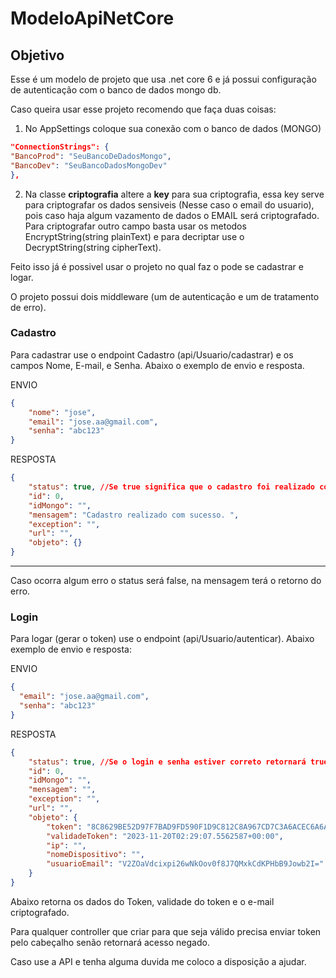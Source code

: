 # ModeloApiNetCore

## Objetivo

Esse é um modelo de projeto que usa .net core 6 e já possui configuração de autenticação com o banco de dados mongo db.

Caso queira usar esse projeto recomendo que faça duas coisas:

1. No AppSettings coloque sua conexão com o banco de dados (MONGO)

```json
"ConnectionStrings": {
"BancoProd": "SeuBancoDeDadosMongo",
"BancoDev": "SeuBancoDadosMongoDev"
},
```

2. Na classe **criptografia** altere a **key** para sua criptografia, essa key serve para criptografar os dados sensiveis (Nesse caso o email do usuario), pois caso haja algum vazamento de dados o EMAIL será criptografado. Para criptografar outro campo basta usar os metodos EncryptString(string plainText) e para decriptar use o DecryptString(string cipherText).

Feito isso já é possivel usar o projeto no qual faz o pode se cadastrar e logar.

O projeto possui dois middleware (um de autenticação e um de tratamento de erro).

### Cadastro

Para cadastrar use o endpoint Cadastro (api/Usuario/cadastrar) e os campos Nome, E-mail, e Senha. Abaixo o exemplo de envio e resposta.

ENVIO

```json
{
    "nome": "jose",
    "email": "jose.aa@gmail.com",
    "senha": "abc123"
}
```

RESPOSTA

```json
{
    "status": true, //Se true significa que o cadastro foi realizado com sucesso.
    "id": 0,
    "idMongo": "",
    "mensagem": "Cadastro realizado com sucesso. ",
    "exception": "",
    "url": "",
    "objeto": {}
}
```

---

Caso ocorra algum erro o status será false, na mensagem terá o retorno do erro.

### Login

Para logar (gerar o token) use o endpoint (api/Usuario/autenticar). Abaixo exemplo de envio e resposta:

ENVIO

```json
{
  "email": "jose.aa@gmail.com",
  "senha": "abc123"
}
```

RESPOSTA

```json
{
    "status": true, //Se o login e senha estiver correto retornará true e na propriedade objeto os detalhes
    "id": 0,
    "idMongo": "",
    "mensagem": "",
    "exception": "",
    "url": "",
    "objeto": {
        "token": "8C8629BE52D97F7BAD9FD590F1D9C812C8A967CD7C3A6ACEC6A6AD3E1B76ACB9",
        "validadeToken": "2023-11-20T02:29:07.5562587+00:00",
        "ip": "",
        "nomeDispositivo": "",
        "usuarioEmail": "V2ZOaVdcixpi26wNkOov0f8J7QMxkCdKPHbB9Jowb2I="
    }
}
```

Abaixo retorna os dados do Token, validade do token e o e-mail criptografado.

Para qualquer controller que criar para que seja válido precisa enviar token pelo cabeçalho senão retornará acesso negado.

Caso use a API e tenha alguma duvida me coloco a disposição a ajudar.
